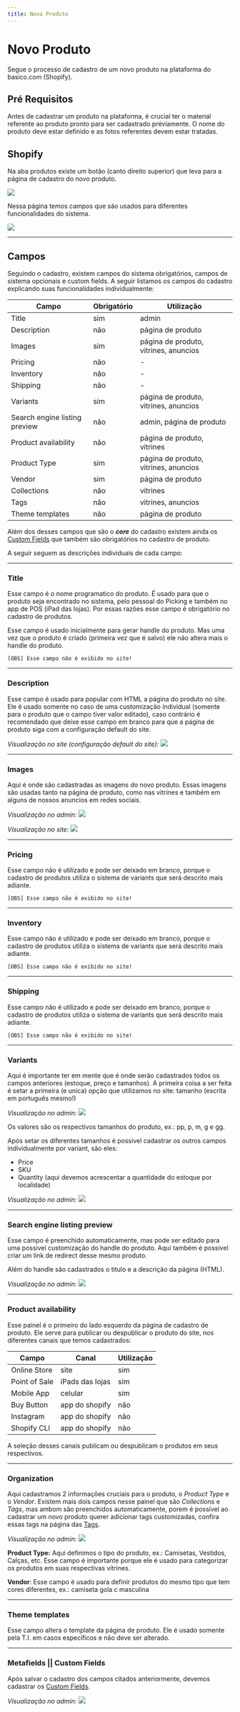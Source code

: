 ```yaml
---
title: Novo Produto
---
```


# Novo Produto
Segue o processo de cadastro de um novo produto na plataforma do basico.com (Shopify).

## Pré Requisitos
Antes de cadastrar um produto na plataforma, é crucial ter o material referente ao produto pronto para ser cadastrado préviamente. O nome do produto deve estar definido e as fotos referentes devem estar tratadas.

## Shopify
Na aba produtos existe um botão (canto direito superior) que leva para a página de cadastro do novo produto.

![](/images/products/addButtom.png)

Nessa página temos campos que são usados para diferentes funcionalidades do sistema.

![](/images/products/page.png)

___

## Campos

Seguindo o cadastro, existem campos do sistema obrigatórios, campos de sistema opcionais e custom fields. A seguir listamos os campos do cadastro explicando suas funcionalidades individualmente:

| Campo | Obrigatório | Utilização |
|-|-|-|
| Title | sim | admin |
| Description | não | página de produto |
| Images | sim | página de produto, vitrines, anuncios |
| Pricing | não | - |
| Inventory | não | - |
| Shipping | não | - |
| Variants | sim | página de produto, vitrines, anuncios |
| Search engine listing preview | não | admin, página de produto |
| Product availability | não | página de produto, vitrines |
| Product Type | sim | página de produto, vitrines, anuncios |
| Vendor | sim | página de produto |
| Collections | não | vitrines |
| Tags | não | vitrines, anuncios |
| Theme templates | não | página de produto |

Além dos desses campos que são o ***core*** do cadastro existem ainda os [Custom Fields](/metafields) que também são obrigatórios no cadastro de produto.

A seguir seguem as descrições individuais de cada campo:

___
### Title
Esse campo é o nome programatico do produto. É usado para que o produto seja encontrado no sistema, pelo pessoal do Picking e também no app de POS (iPad das lojas). Por essas razões esse campo é obrigatório no cadastro de produtos.

Esse campo é usado inicialmente para gerar handle do produto. Mas uma vez que o produto é criado (primeira vez que é salvo) ele não altera mais o handle do produto.

``[OBS] Esse campo não é exibido no site!``

___
### Description
Esse campo é usado para popular com HTML a página do produto no site. Ele é usado somente no caso de uma customização individual (somente para o produto que o campo tiver valor editado), caso contrário é recomendado que deixe esse campo em branco para que a página de produto siga com a configuração default do site.

*Visualização no site (configuração default do site):*
![](/images/products/[page]description.png)

___
### Images
Aqui é onde são cadastradas as imagens do novo produto. Essas imagens são usadas tanto na página de produto, como nas vitrines e também em alguns de nossos anuncios em redes sociais.

*Visualização no admin:*
![](/images/products/images.png)

*Visualização no site:*
![](/images/products/[page]images.png)

___
### Pricing
Esse campo não é utilizado e pode ser deixado em branco, porque o cadastro de produtos utiliza o sistema de variants que será descrito mais adiante.

``[OBS] Esse campo não é exibido no site!``

___
### Inventory
Esse campo não é utilizado e pode ser deixado em branco, porque o cadastro de produtos utiliza o sistema de variants que será descrito mais adiante.

``[OBS] Esse campo não é exibido no site!``

___
### Shipping
Esse campo não é utilizado e pode ser deixado em branco, porque o cadastro de produtos utiliza o sistema de variants que será descrito mais adiante.

``[OBS] Esse campo não é exibido no site!``

___
### Variants
Aqui é importante ter em mente que é onde serão cadastrados todos os campos anteriores (estoque, preço e tamanhos). A primeira coisa a ser feita é setar a primeira (e unica) opção que utilizamos no site: tamanho (escrita em português mesmo!)

*Visualização no admin:*
![](/images/products/variants.png)

Os valores são os respectivos tamanhos do produto, ex.: pp, p, m, g e gg.

Após setar os diferentes tamanhos é possivel cadastrar os outros campos individualmente por variant, são eles:

- Price
- SKU
- Quantity (aqui devemos acrescentar a quantidade do estoque por localidade)

*Visualização no admin:*
![](/images/products/inside_variant.png)

___
### Search engine listing preview
Esse campo é preenchido automaticamente, mas pode ser editado para uma possivel customização do handle do produto. Aqui também é possivel criar um link de redirect desse mesmo produto.

Além do handle são cadastrados o titulo e a descrição da página (HTML).

*Visualização no admin:*
![](/images/products/handle.png)

___
### Product availability
Esse painel é o primeiro do lado esquerdo da página de cadastro de produto. Ele serve para publicar ou despublicar o produto do site, nos diferentes canais que temos cadastrados:

| Campo | Canal | Utilização |
|-|-|-|
| Online Store | site | sim |
| Point of Sale | iPads das lojas | sim |
| Mobile App | celular | sim |
| Buy Button | app do shopify | não |
| Instagram | app do shopify | não |
| Shopify CLI | app do shopify | não |

A seleção desses canais publicam ou despublicam o produtos em seus respectivos.
___
### Organization
Aqui cadastramos 2 informações cruciais para o produto, o *Product Type* e o *Vendor*. Existem mais dois campos nesse painel que são *Collections* e *Tags*, mas ambom são preenchidos automaticamente, porem é possível ao cadastrar um novo produto querer adicionar tags customizadas, confira essas tags na página das [Tags](tags).

*Visualização no admin:*
![](/images/products/vendor.png)

**Product Type:** Aqui definimos o tipo do produto, ex.: Camisetas, Vestidos, Calças, etc.
Esse campo é importante porque ele é usado para categorizar os produtos em suas respectivas vitrines.

**Vendor**: Esse campo é usado para definir produtos do mesmo tipo que tem cores diferentes, ex.: camiseta gola c masculina

___
### Theme templates
Esse campo altera o template da página de produto. Ele é usado somente pela T.I. em casos específicos e não deve ser alterado.

___
### Metafields || Custom Fields
Após salvar o cadastro dos campos citados anteriormente, devemos cadastrar os [Custom Fields](/metafields).

*Visualização no admin:*
![](/images/products/metafields.png)
